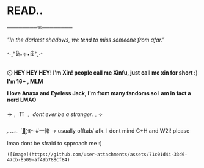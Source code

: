 # READ..
────────୨ৎ────────

*"In the darkest shadows, we tend to miss someone from afar."*

⁺‧₊˚ ཐི⋆♱⋆ཋྀ ˚₊‧⁺

 ⏲️  **HEY HEY HEY! I'm Xin! people call me Xinfu, just call me xin for short :) I'm 16+ , MLM** 
 
   **I love Anaxa and Eyeless Jack, I'm from many fandoms so I am in fact a nerd LMAO**

   →﹐ ⛩ ﹒ *dont ever be a stranger.*﹒⟢

   ִֶָ. ..𓂃 ࣪ ִֶָ🪽་༘࿐#一緒
    -> usually offtab/ afk. I dont mind C+H and W2i! please lmao dont be sfraid to spproach me :)

    ![Image](https://github.com/user-attachments/assets/71c01d44-33d6-47cb-8509-af49b788cf84)
